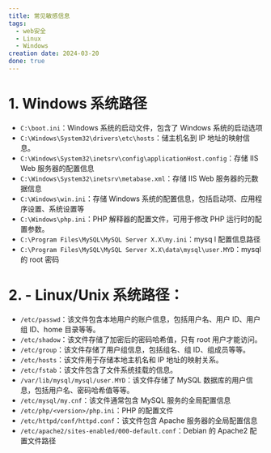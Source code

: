 ```yaml
---
title: 常见敏感信息
tags:
  - web安全
  - Linux
  - Windows
creation date: 2024-03-20
done: true
---
```

# 1. Windows 系统路径
- `C:\boot.ini`：Windows 系统的启动文件，包含了 Windows 系统的启动选项  
- `C:\Windows\System32\drivers\etc\hosts`：储主机名到 IP 地址的映射信息。  
- `C:\Windows\System32\inetsrv\config\applicationHost.config`：存储 IIS Web 服务器的配置信息  
- `C:\Windows\System32\inetsrv\metabase.xml`：存储 IIS Web 服务器的元数据信息  
- `C:\Windows\win.ini`：存储 Windows 系统的配置信息，包括启动项、应用程序设置、系统设置等  
- `C:\Windows\php.ini`：PHP 解释器的配置文件，可用于修改 PHP 运行时的配置参数。  
- `C:\Program Files\MySQL\MySQL Server X.X\my.ini`：mysq l 配置信息路径  
- `C:\Program Files\MySQL\MySQL Server X.X\data\mysql\user.MYD`：mysql 的 root 密码  

# 2. - **Linux/Unix 系统路径：**  
- `/etc/passwd`：该文件包含本地用户的账户信息，包括用户名、用户 ID、用户组 ID、home 目录等等。  
- `/etc/shadow`：该文件存储了加密后的密码哈希值，只有 root 用户才能访问。  
- `/etc/group`：该文件存储了用户组信息，包括组名、组 ID、组成员等等。  
- `/etc/hosts`：该文件用于存储本地主机名和 IP 地址的映射关系。  
- `/etc/fstab`：该文件包含了文件系统挂载的信息。  
- `/var/lib/mysql/mysql/user.MYD`：该文件存储了 MySQL 数据库的用户信息，包括用户名、密码哈希值等等。  
- `/etc/mysql/my.cnf`：该文件通常包含 MySQL 服务的全局配置信息  
- `/etc/php/<version>/php.ini`：PHP 的配置文件  
- `/etc/httpd/conf/httpd.conf`：该文件包含 Apache 服务器的全局配置信息  
- `/etc/apache2/sites-enabled/000-default.conf`：Debian 的 Apache2 配置文件路径  